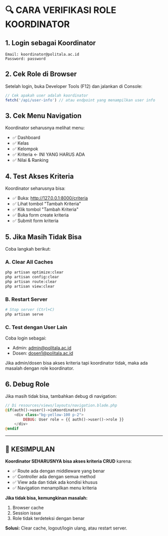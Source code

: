 # 🔍 CARA VERIFIKASI ROLE KOORDINATOR

## 1. Login sebagai Koordinator
```
Email: koordinator@politala.ac.id
Password: password
```

## 2. Cek Role di Browser
Setelah login, buka Developer Tools (F12) dan jalankan di Console:
```javascript
// Cek apakah user adalah koordinator
fetch('/api/user-info') // atau endpoint yang menampilkan user info
```

## 3. Cek Menu Navigation
Koordinator seharusnya melihat menu:
- ✅ Dashboard
- ✅ Kelas  
- ✅ Kelompok
- ✅ Kriteria ← INI YANG HARUS ADA
- ✅ Nilai & Ranking

## 4. Test Akses Kriteria
Koordinator seharusnya bisa:
- ✅ Buka: http://127.0.0.1:8000/criteria
- ✅ Lihat tombol "Tambah Kriteria"
- ✅ Klik tombol "Tambah Kriteria"
- ✅ Buka form create kriteria
- ✅ Submit form kriteria

## 5. Jika Masih Tidak Bisa
Coba langkah berikut:

### A. Clear All Caches
```bash
php artisan optimize:clear
php artisan config:clear
php artisan route:clear
php artisan view:clear
```

### B. Restart Server
```bash
# Stop server (Ctrl+C)
php artisan serve
```

### C. Test dengan User Lain
Coba login sebagai:
- Admin: admin@politala.ac.id
- Dosen: dosen1@politala.ac.id

Jika admin/dosen bisa akses kriteria tapi koordinator tidak, maka ada masalah dengan role koordinator.

## 6. Debug Role
Jika masih tidak bisa, tambahkan debug di navigation:
```php
// Di resources/views/layouts/navigation.blade.php
@if(auth()->user()->isKoordinator())
    <div class="bg-yellow-100 p-2">
        DEBUG: User role = {{ auth()->user()->role }}
    </div>
@endif
```

---

## 🎯 KESIMPULAN

**Koordinator SEHARUSNYA bisa akses kriteria CRUD** karena:
- ✅ Route ada dengan middleware yang benar
- ✅ Controller ada dengan semua method
- ✅ View ada dan tidak ada kondisi khusus
- ✅ Navigation menampilkan menu kriteria

**Jika tidak bisa, kemungkinan masalah:**
1. Browser cache
2. Session issue  
3. Role tidak terdeteksi dengan benar

**Solusi:** Clear cache, logout/login ulang, atau restart server.

